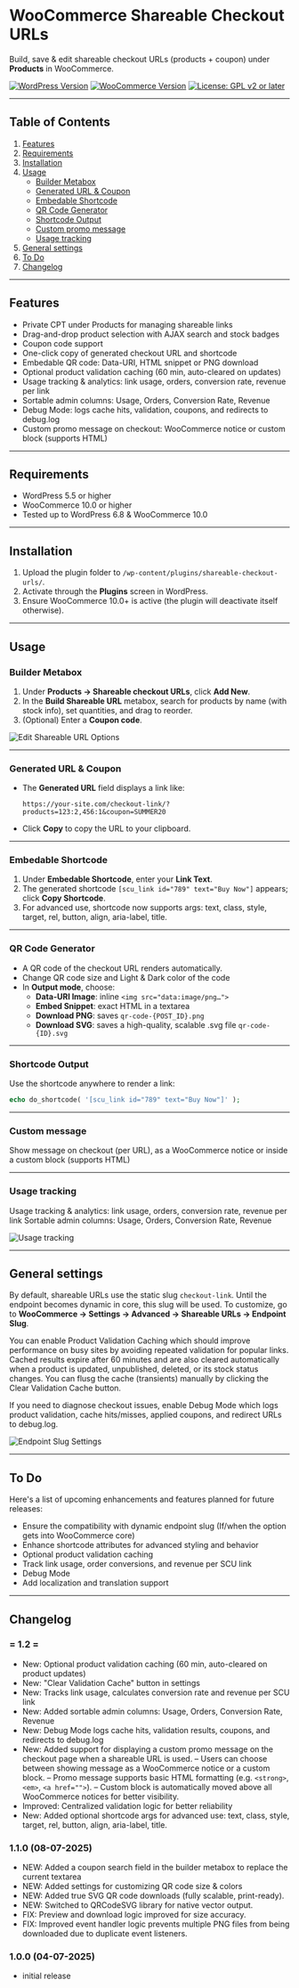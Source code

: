 # WooCommerce Shareable Checkout URLs

Build, save & edit shareable checkout URLs (products + coupon) under **Products** in WooCommerce.

[![WordPress Version](https://img.shields.io/badge/Requires%20WP-5.5%2B-blue)]()
[![WooCommerce Version](https://img.shields.io/badge/Requires%20WC-10.0%2B-blue)]()
[![License: GPL v2 or later](https://img.shields.io/badge/License-GPLv2%2B-green)]()

---

## Table of Contents

1. [Features](#features)  
2. [Requirements](#requirements)  
3. [Installation](#installation)  
4. [Usage](#usage)  
   - [Builder Metabox](#builder-metabox)  
   - [Generated URL & Coupon](#generated-url--coupon)  
   - [Embedable Shortcode](#embedable-shortcode)  
   - [QR Code Generator](#qr-code-generator)  
   - [Shortcode Output](#shortcode-output)
   - [Custom promo message](#custom-message)
   - [Usage tracking](#usage-tracking)
5. [General settings](#general-settings)
6.  [To Do](#to-do)
7.  [Changelog](#changelog)

---

## Features

- Private CPT under Products for managing shareable links
- Drag-and-drop product selection with AJAX search and stock badges
- Coupon code support
- One-click copy of generated checkout URL and shortcode
- Embedable QR code: Data-URI, HTML snippet or PNG download
- Optional product validation caching (60 min, auto-cleared on updates)
- Usage tracking & analytics: link usage, orders, conversion rate, revenue per link
- Sortable admin columns: Usage, Orders, Conversion Rate, Revenue
- Debug Mode: logs cache hits, validation, coupons, and redirects to debug.log
- Custom promo message on checkout: WooCommerce notice or custom block (supports HTML)


---

## Requirements

- WordPress 5.5 or higher  
- WooCommerce 10.0 or higher  
- Tested up to WordPress 6.8 & WooCommerce 10.0  

---

## Installation

1. Upload the plugin folder to `/wp-content/plugins/shareable-checkout-urls/`.  
2. Activate through the **Plugins** screen in WordPress.  
3. Ensure WooCommerce 10.0+ is active (the plugin will deactivate itself otherwise).  

---

## Usage

### Builder Metabox

1. Under **Products → Shareable checkout URLs**, click **Add New**.  
2. In the **Build Shareable URL** metabox, search for products by name (with stock info), set quantities, and drag to reorder.  
3. (Optional) Enter a **Coupon code**.

![Edit Shareable URL Options](https://media-x.hr/wp-content/uploads/2025/07/share01.jpg)


---

### Generated URL & Coupon

- The **Generated URL** field displays a link like:  
  ```
  https://your-site.com/checkout-link/?products=123:2,456:1&coupon=SUMMER20
  ```
- Click **Copy** to copy the URL to your clipboard.  

---

### Embedable Shortcode

1. Under **Embedable Shortcode**, enter your **Link Text**.  
2. The generated shortcode `[scu_link id="789" text="Buy Now"]` appears; click **Copy Shortcode**.
3. For advanced use, shortcode now supports args: text, class, style, target, rel, button, align, aria-label, title.  

---

### QR Code Generator

- A QR code of the checkout URL renders automatically.
- Change QR code size and Light & Dark color of the code
- In **Output mode**, choose:
  - **Data-URI Image**: inline `<img src="data:image/png…">`  
  - **Embed Snippet**: exact HTML in a textarea  
  - **Download PNG**: saves `qr-code-{POST_ID}.png`
  - **Download SVG**: saves a high-quality, scalable .svg file `qr-code-{ID}.svg`  

---

### Shortcode Output

Use the shortcode anywhere to render a link:
```php
echo do_shortcode( '[scu_link id="789" text="Buy Now"]' );
```

---

### Custom message

Show message on checkout (per URL), as a WooCommerce notice or inside a custom block (supports HTML)

---

### Usage tracking

Usage tracking & analytics: link usage, orders, conversion rate, revenue per link
Sortable admin columns: Usage, Orders, Conversion Rate, Revenue

![Usage tracking](https://media-x.hr/wp-content/uploads/2025/07/share02.jpg)

---


## General settings

By default, shareable URLs use the static slug `checkout-link`.  Until the endpoint becomes dynamic in core, this slug will be used.
To customize, go to **WooCommerce → Settings → Advanced → Shareable URLs → Endpoint Slug**.

You can enable Product Validation Caching which should improve performance on busy sites by avoiding repeated validation for popular links. Cached results expire after 60 minutes and are also cleared automatically when a product is updated, unpublished, deleted, or its stock status changes.
You can flusg the cache (transients) manually by clicking the Clear Validation Cache button.

If you need to diagnose checkout issues, enable Debug Mode which logs product validation, cache hits/misses, applied coupons, and redirect URLs to debug.log.

![Endpoint Slug Settings](https://media-x.hr/wp-content/uploads/2025/07/share03.jpg)

---

## To Do

Here's a list of upcoming enhancements and features planned for future releases:

- Ensure the compatibility with dynamic endpoint slug (If/when the option gets into WooCommerce core)
- Enhance shortcode attributes for advanced styling and behavior
- Optional product validation caching
- Track link usage, order conversions, and revenue per SCU link
- Debug Mode
- Add localization and translation support

---

## Changelog

### = 1.2 =
* New: Optional product validation caching (60 min, auto-cleared on product updates)
* New: "Clear Validation Cache" button in settings
* New: Tracks link usage, calculates conversion rate and revenue per SCU link
* New: Added sortable admin columns: Usage, Orders, Conversion Rate, Revenue
* New: Debug Mode logs cache hits, validation results, coupons, and redirects to debug.log
* New: Added support for displaying a custom promo message on the checkout page when a shareable URL is used.
  – Users can choose between showing message as a WooCommerce notice or a custom block.
  – Promo message supports basic HTML formatting (e.g. `<strong>`, `<em>`, `<a href="">`).
  – Custom block is automatically moved above all WooCommerce notices for better visibility.
* Improved: Centralized validation logic for better reliability
* New: Added optional shortcode args for advanced use: text, class, style, target, rel, button, align, aria-label, title.  



### 1.1.0 (08-07-2025)
* NEW: Added a coupon search field in the builder metabox to replace the current textarea
* NEW: Added settings for customizing QR code size & colors
* NEW: Added true SVG QR code downloads (fully scalable, print-ready).
* NEW: Switched to QRCodeSVG library for native vector output.
* FIX: Preview and download logic improved for size accuracy.
* FIX: Improved event handler logic prevents multiple PNG files from being downloaded due to duplicate event listeners.
  
### 1.0.0 (04-07-2025)
* initial release
